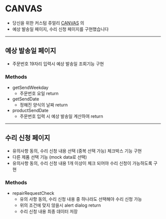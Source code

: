 # CANVAS

- 당신을 위한 커스텀 쥬얼리 [CANVAS](https://canvasrings.com/) 의
- 예상 발송일 페이지, 수리 신청 페이지를 구현했습니다

---

## 예상 발송일 페이지

- 주문번호 19자리 입력시 예상 발송일 조회기능 구현

### Methods

- getSendWeekday
  - 주문번호 요일 return
- getSendDate
  - 정해진 양식의 날짜 return
- productSendDate
  - 주문번호 입력 시 예상 발송일 계산하여 return

---

## 수리 신청 페이지

- 유의사항 동의, 수리 신청 내용 선택 (중복 선택 가능) 체크박스 기능 구현
- 다른 제품 선택 기능 (mock data로 선택)
- 유의사항 동의, 수리 신청 내용 1개 이상이 체크 되어야 수리 신청이 가능하도록 구현

### Methods

- repairRequestCheck
  - 유의 사항 동의, 수리 신청 내용 중 하나라도 선택해야 수리 신청 가능
  - 위의 조건에 맞지 않을시 alert dialog return
  - 수리 신청 내용 최종 데이터 저장
